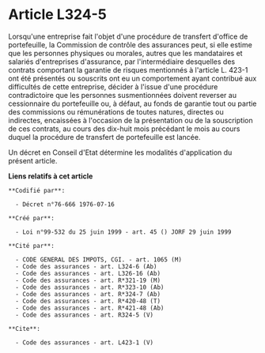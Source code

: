 # Article L324-5

Lorsqu'une entreprise fait l'objet d'une procédure de transfert d'office de portefeuille, la Commission de contrôle des
assurances peut, si elle estime que les personnes physiques ou morales, autres que les mandataires et salariés d'entreprises
d'assurance, par l'intermédiaire desquelles des contrats comportant la garantie de risques mentionnés à l'article L. 423-1
ont été présentés ou souscrits ont eu un comportement ayant contribué aux difficultés de cette entreprise, décider à l'issue
d'une procédure contradictoire que les personnes susmentionnées doivent reverser au cessionnaire du portefeuille ou, à
défaut, au fonds de garantie tout ou partie des commissions ou rémunérations de toutes natures, directes ou indirectes,
encaissées à l'occasion de la présentation ou de la souscription de ces contrats, au cours des dix-huit mois précédant le
mois au cours duquel la procédure de transfert de portefeuille est lancée.

Un décret en Conseil d'Etat détermine les modalités d'application du présent article.

**Liens relatifs à cet article**

	**Codifié par**:

	  - Décret n°76-666 1976-07-16

	**Créé par**:

	  - Loi n°99-532 du 25 juin 1999 - art. 45 () JORF 29 juin 1999

	**Cité par**:

	  - CODE GENERAL DES IMPOTS, CGI. - art. 1065 (M)
	  - Code des assurances - art. L324-6 (Ab)
	  - Code des assurances - art. L326-16 (Ab)
	  - Code des assurances - art. R*321-19 (M)
	  - Code des assurances - art. R*323-10 (Ab)
	  - Code des assurances - art. R*324-7 (Ab)
	  - Code des assurances - art. R*420-48 (T)
	  - Code des assurances - art. R*421-48 (Ab)
	  - Code des assurances - art. R324-5 (V)

	**Cite**:

	  - Code des assurances - art. L423-1 (V)
